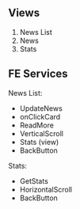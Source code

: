 ## Views

1. News List
2. News
3. Stats

## FE Services

News List:

- UpdateNews
- onClickCard
- ReadMore
- VerticalScroll
- Stats (view)
- BackButton

Stats:

- GetStats
- HorizontalScroll
- BackButton